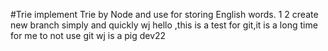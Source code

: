 #Trie
implement Trie by Node and use for storing English words.
1
2
create new branch simply and quickly
wj
hello ,this is a test for git,it is a long time for me to not use git 
wj is a pig
dev22